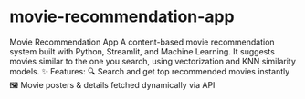 # movie-recommendation-app
Movie Recommendation App  A content-based movie recommendation system built with Python, Streamlit, and Machine Learning. It suggests movies similar to the one you search, using vectorization and KNN similarity models.  ✨ Features:  🔍 Search and get top recommended movies instantly  🖼️ Movie posters &amp; details fetched dynamically via API
